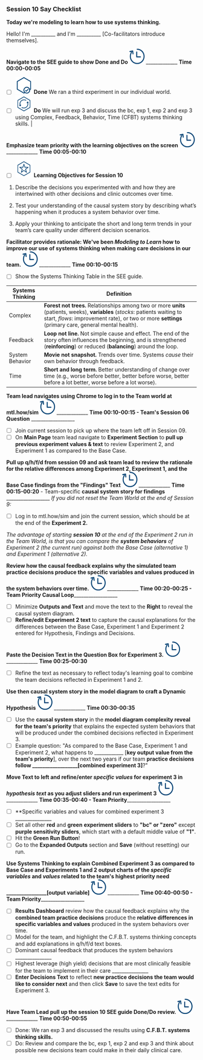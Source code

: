 ### Session 10 Say Checklist

**Today we're modeling to learn how to use systems thinking.**

Hello! I'm __________ and I'm __________ [Co-facilitators introduce themselves]. 

**Navigate to the SEE guide to show Done and Do**
[<img src = "https://github.com/lzim/teampsd/blob/master/resources/icons/timestamp.png" height = "40" width = "40" style ="display: inline-block"/>](#DontClick) _____________ **Time 00:00-00:05** 

- [ ] [<img src = "https://github.com/lzim/teampsd/blob/master/resources/icons/done.png" height = "45" width = "45">](#DontClick) **Done** We ran a third experiment in our individual world. 
- [ ] [<img src = "https://github.com/lzim/teampsd/blob/master/resources/icons/do.png" height = "45" width = "45">](#DontClick) **Do** We will run exp 3 and discuss the bc, exp 1, exp 2 and exp 3 using Complex, Feedback, Behavior, Time (CFBT) systems thinking skills. | 

**Emphasize team priority with the learning objectives on the screen**
[<img src = "https://github.com/lzim/teampsd/blob/master/resources/icons/timestamp.png" height = "40" width = "40" style ="display: inline-block"/>](#DontClick) _____________ **Time 00:05-00:10** 

- [ ] [<img src = "https://github.com/lzim/teampsd/blob/master/resources/icons/learning_objectives.png" height = "45" width = "45">](#DontClick) 
**Learning Objectives for Session 10**

1. Describe the decisions you experimented with and how they are intertwined with other decisions and clinic outcomes over time. 

2. Test your understanding of the causal system story by describing what’s happening when it produces a system behavior over time. 

3. Apply your thinking to anticipate the short and long term trends in your team’s care quality under different decision scenarios. 

**Facilitator provides rationale: We've been _Modeling to Learn_ how to improve our use of systems thinking when making care decisions in our team.**
 [<img src = "https://github.com/lzim/teampsd/blob/master/resources/icons/timestamp.png" height = "40" width = "40" style ="display: inline-block"/>](#DontClick) _____________ **Time 00:10-00:15** 
 
 - [ ] Show the Systems Thinking Table in the SEE guide.

Systems Thinking | Definition
-- | -- 
Complex | **Forest not trees.** Relationships among two or more **units** (patients, weeks), **variables** (_stocks_: patients waiting to start, _flows_: improvement rate), or two or more **settings** (primary care, general mental health).
Feedback | **Loop not line.** Not simple cause and effect. The end of   the story often influences the beginning, and is strengthened (**reinforcing**)   or reduced (**balancing**) around the loop.
System Behavior | **Movie not snapshot.** Trends over time. Systems _cause_ their own behavior through feedback.
Time | **Short and long term.** Better understanding of change over time (e.g., worse before better, better before worse, better before a lot better, worse before a lot worse).

**Team lead navigates using Chrome to log in to the Team world at **mtl.how/sim****
[<img src = "https://github.com/lzim/teampsd/blob/master/resources/icons/timestamp.png" height = "40" width = "40" style ="display: inline-block"/>](#DontClick) _____________ **Time 00:10-00:15 - Team's Session 06 Question** __________________

- [ ] Join current session to pick up where the team left off in Session 09.
- [ ] On **Main Page** team lead navigate to **Experiment Section** to **pull up previous experiment values & text** to review Experiment 2, and Experiment 1 as compared to the Base Case.

**Pull up q/h/f/d from session 09 and ask team lead to review the rationale for the relative differences among Experiment 2, Experiment 1, and the Base Case findings from the "Findings" Text**
[<img src = "https://github.com/lzim/teampsd/blob/master/resources/icons/timestamp.png" height = "40" width = "40" style ="display: inline-block"/>](#DontClick) _____________ **Time 00:15-00:20** - Team-specific **causal system story for findings** __________________
_If you did not reset the Team World at the end of Session 9:_

- [ ] Log in to mtl.how/sim and join the current session, which should be at the end of the **Experiment 2.** 

_The advantage of starting **session 10** at the end of the Experiment 2 run in the Team World, is that you can compare the **system behaviors** of Experiment 2 (the current run) against both the Base Case (alternative 1) and Experiment 1 (alternative 2)._ 

**Review how the causal feedback explains why the simulated **team practice decisions** produce the specific **variables and values** produced in the system behaviors over time.**
[<img src = "https://github.com/lzim/teampsd/blob/master/resources/icons/timestamp.png" height = "40" width = "40" style ="display: inline-block"/>](#DontClick) _____________ **Time 00:20-00:25 - Team Priority Causal Loop**__________________   

- [ ] Minimize **Outputs and Text** and move the text to the **Right** to reveal the causal system diagram.  
- [ ] **Refine/edit Experiment 2 text** to capture the causal explanations for the differences between the Base Case, Experiment 1 and Experiment 2 entered for Hypothesis, Findings and Decisions.  

**Paste the Decision Text in the Question Box for Experiment 3.**
[<img src = "https://github.com/lzim/teampsd/blob/master/resources/icons/timestamp.png" height = "40" width = "40" style ="display: inline-block"/>](#DontClick) _____________ **Time 00:25-00:30**  

- [ ] Refine the text as necessary to reflect today's learning goal to combine the team decisions reflected in Experiment 1 and 2. 

**Use then causal system story in the model diagram to craft a Dynamic Hypothesis**
[<img src = "https://github.com/lzim/teampsd/blob/master/resources/icons/timestamp.png" height = "40" width = "40" style ="display: inline-block"/>](#DontClick) _____________ **Time 00:30-00:35**  

- [ ] Use the **causal system story** in the **model diagram complexity reveal for the team's priority** that explains the expected system behaviors that will be produced under the combined decisions reflected in Experiment 3. 
- [ ] Example question: "As compared to the Base Case, Experiment 1 and Experiment 2, what happens to ____________ [**key output value from the team's priority**], over the next two years if our team **practice decisions follow __________________[combined experiment 3]**?"

**Move Text to left and refine/enter _specific values_ for experiment 3 in *hypothesis text* as you adjust sliders and run experiment 3**
[<img src = "https://github.com/lzim/teampsd/blob/master/resources/icons/timestamp.png" height = "40" width = "40" style ="display: inline-block"/>](#DontClick) _____________ **Time 00:35-00:40  - Team Priority**__________________

- [ ] **Specific variables and values for combined experiment 3 _______________ 
- [ ] Set all other **red** and **green** **experiment sliders** to **"bc" or "zero"** except **purple sensitivity sliders**, which start with a default middle value of **"1"**.
- [ ] Hit the **Green Run Button**!
- [ ] Go to the **Expanded Outputs** section and **Save** (without resetting) our run. 

**Use Systems Thinking to explain Combined Experiment 3 as compared to Base Case and Experiments 1 and 2 output charts of the _specific variables_ and _values_ related to the team's highest priority need ________________[output variable]**
[<img src = "https://github.com/lzim/teampsd/blob/master/resources/icons/timestamp.png" height = "40" width = "40" style ="display: inline-block"/>](#DontClick) _____________ **Time 00:40-00:50 - Team Priority**__________________

- [ ] **Results Dashboard** review how the causal feedback explains why the **combined team practice decisions** produce the **relative differences in specific variables and values** produced in the system behaviors over time.
- [ ] Model for the team, and highlight the C.F.B.T. systems thinking concepts and add explanations in q/h/f/d text boxes.
- [ ] Dominant causal feedback that produces the system behaviors _______________ 
- [ ] Highest leverage (high yield) decisions that are most clinically feasible for the team to implement in their care _______________
- [ ] **Enter Decisions Text** to reflect **new practice decisions the team would like to consider next** and then click **Save** to save the text edits for Experiment 3.

**Have Team Lead pull up the session 10 SEE guide Done/Do review.**
[<img src = "https://github.com/lzim/teampsd/blob/master/resources/icons/timestamp.png" height = "40" width = "40" style ="display: inline-block"/>](#DontClick) _____________ **Time 00:50-00:55**  

- [ ] Done: We ran exp 3 and discussed the results using **C.F.B.T. systems thinking skills.**
- [ ] Do: Review and compare the bc, exp 1, exp 2 and exp 3 and think about possible new decisions team could make in their daily clinical care.
